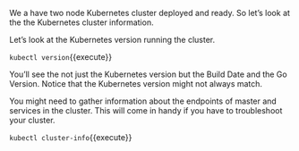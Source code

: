 We a have two node Kubernetes cluster deployed and ready. So let’s look at the the Kubernetes cluster information. 

Let’s look at the Kubernetes version running the cluster.

`kubectl version`{{execute}}

You’ll see the not just the Kubernetes version but the Build Date and the Go Version. Notice that the Kubernetes version might not always match.

You might need to gather information about the endpoints of master and services in the cluster. This will come in handy if you have to troubleshoot your cluster.


`kubectl cluster-info`{{execute}}